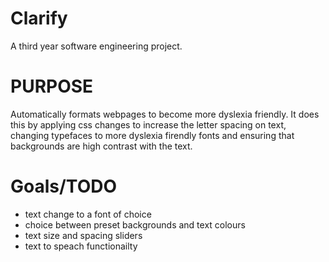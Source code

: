 # Clarify
A third year software engineering project.

# PURPOSE
Automatically formats webpages to become more dyslexia friendly. It does this by applying css changes to increase the letter spacing on text, changing typefaces to more dyslexia firendly fonts and ensuring that backgrounds are high contrast with the text.

# Goals/TODO

* text change to a font of choice
* choice between preset backgrounds and text colours
* text size and spacing sliders
* text to speach functionailty
